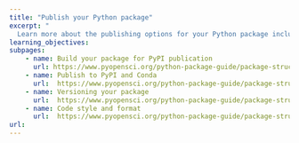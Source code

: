 ```yaml
---
title: "Publish your Python package"
excerpt: "
  Learn more about the publishing options for your Python package including publishing on PyPI and the conda-forge channel of conda."
learning_objectives:
subpages:
    - name: Build your package for PyPI publication
      url: https://www.pyopensci.org/python-package-guide/package-structure-code/python-package-distribution-files-sdist-wheel.html
    - name: Publish to PyPI and Conda
      url:  https://www.pyopensci.org/python-package-guide/package-structure-code/publish-python-package-pypi-conda.html#
    - name: Versioning your package
      url:  https://www.pyopensci.org/python-package-guide/package-structure-code/python-package-versions.html
    - name: Code style and format
      url:  https://www.pyopensci.org/python-package-guide/package-structure-code/code-style-linting-format.html
url:
---
```


